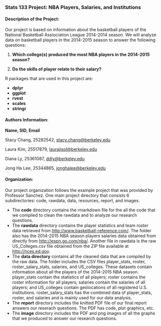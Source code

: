 ### Stats 133 Project: NBA Players, Salaries, and Institutions  

#### Description of the Project:
Our project is based on information about the basketball players of the National Basketball Assiociation League 2014-2014 season. We will analyze data on basketball players in the 2014-2015 season to answer the following questions:  

1) __Which college(s) produced the most NBA players in the 2014-2015 season?__

2) __Do the skills of player relate to their salary?__

R packages that are used in this project are: 

- __dplyr__
- __ggplot__ 
- __rvest__
- __scales__
- __stringr__

#### Authors Information:
__Name, SID, Email__

Stacy Chang, 25282542, stacy.chang@berkeley.edu

Laura Kim, 25517879, laurajisol@berkeley.edu

Diana Ly, 25361087, ddly@berkeley.edu

Jong Ha Lee, 25344865, jonghalee@berkeley.edu  

#### Organization:
  Our project organization follows the example project that was provided by 
Professor Sanchez. One main project directory that consists 6 subdirectories: code, rawdata, data, resources, report, and images. 

- The __code__ directory contains the rmarkdown file for the all the code that we complied to clean the rawdata and to analyze our research questions. 
- The __rawdata__ directory contains the player statistics and team roster data retrieved from  http://www.basketball-reference.com/. The folder also has the 2014-2015 NBA season players salaries data obtained from directly from http://espn.go.com/nba/. Another file in rawdata is the raw US_Colleges.csv file obtained from the ZIP file available at http://nces.ed.gov. 
- The __data directory__ contains all the cleaned data that are compiled by the raw data. The folder includes the CSV files player_stats, roster, roster_salary_stats, salaries, and US_colleges. These datasets contain information about all the players of the 2014-2015 NBA season. player_stats contain the statistics of all players; roster contains the roster information for all players; salaries contain the salaries of all players; and US_colleges contain geolocations of all registered U.S. institutions. roster_salary_stats has the combined data of player_stats, roster, and salaries and is mainly used for our data analysis.
- The __report__ directory includes the knitted PDF file of our final report answers our reserach questions. The PDF has code, plot graphics, etc. 
- The __image__ directory includes the PDF and png images of all the graphs that we produced to answer our research questions.
